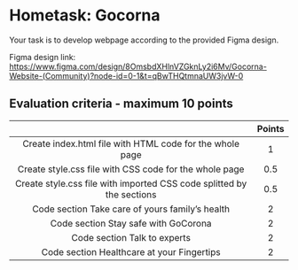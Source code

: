 # Hometask: Gocorna

Your task is to develop webpage according to the provided Figma design.

Figma design link: https://www.figma.com/design/8OmsbdXHlnVZGknLy2i6Mv/Gocorna-Website-(Community)?node-id=0-1&t=qBwTHQtmnaUW3jvW-0

## Evaluation criteria - maximum 10 points

|                                                                       | Points |
| :-------------------------------------------------------------------: | :----: |
|       Create index.html file with HTML code for the whole page        |   1    |
|        Create style.css file with CSS code for the whole page         |  0.5   |
| Create style.css file with imported CSS code splitted by the sections |  0.5   |
|            Code section Take care of yours family’s health            |   2    |
|                 Code section Stay safe with GoCorona                  |   2    |
|                     Code section Talk to experts                      |   2    |
|              Code section Healthcare at your Fingertips               |   2    |
